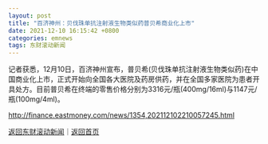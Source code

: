 ```yaml
---
layout: post
title: "百济神州：贝伐珠单抗注射液生物类似药普贝希商业化上市"
date: 2021-12-10 16:15:42 +0800
categories: emnews
tags: 东财滚动新闻
---
```


记者获悉，12月10日，百济神州宣布，普贝希(贝伐珠单抗注射液生物类似药)在中国商业化上市，正式开始向全国各大医院及药房供药，并在全国多家医院为患者开具处方。目前普贝希在终端的零售价格分别为3316元/瓶(400mg/16ml)与1147元/瓶(100mg/4ml)。

<http://finance.eastmoney.com/news/1354,202112102210057245.html>

[返回东财滚动新闻](//finews.withounder.com/emnews/)｜[返回首页](//finews.withounder.com/)